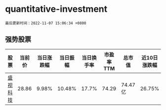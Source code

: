 # quantitative-investment

`最后更新时间：2022-11-07 15:06:34 +0800`

## 强势股票

|股票|当前价|当日涨跌幅|当日振幅|当日换手率|市盈率TTM|总市值|近10日涨跌幅|
|----|----|----|----|----|----|----|----|
|[盛视科技](https://xueqiu.com/S/SZ002990)|28.86|9.98%|10.48%|17.7%|74.29|74.47亿|26.75%|
